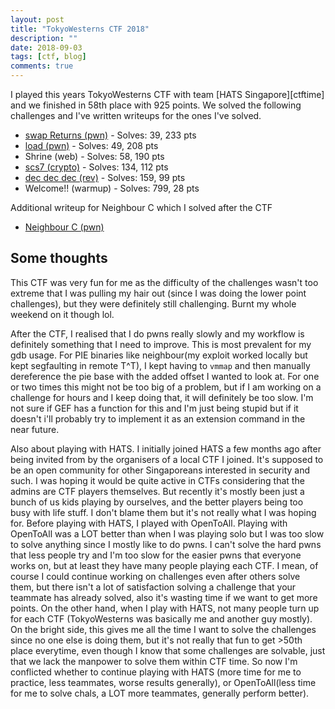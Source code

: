 ```yaml
---
layout: post
title: "TokyoWesterns CTF 2018"
description: ""
date: 2018-09-03
tags: [ctf, blog]
comments: true
---
```


I played this years TokyoWesterns CTF with team [HATS Singapore][ctftime] and we finished in 58th place with 925 points. We solved the following challenges and I've written writeups for the ones I've solved.

- [swap Returns (pwn)][swap] - Solves: 39, 233 pts
- [load (pwn)][load] - Solves: 49, 208 pts
- Shrine (web) - Solves: 58, 190 pts
- [scs7 (crypto)][scs7] - Solves: 134, 112 pts
- [dec dec dec (rev)][dec] - Solves: 159, 99 pts
- Welcome!! (warmup) - Solves: 799, 28 pts

Additional writeup for Neighbour C which I solved after the CTF
- [Neighbour C (pwn)][neighbour]

## Some thoughts

This CTF was very fun for me as the difficulty of the challenges wasn't too extreme that I was pulling my hair out (since I was doing the lower point challenges), but they were definitely still challenging. Burnt my whole weekend on it though lol.

After the CTF, I realised that I do pwns really slowly and my workflow is definitely something that I need to improve. This is most prevalent for my gdb usage. For PIE binaries like neighbour(my exploit worked locally but kept segfaulting in remote T^T), I kept having to `vmmap` and then manually dereference the pie base with the added offset I wanted to look at. For one or two times this might not be too big of a problem, but if I am working on a challenge for hours and I keep doing that, it will definitely be too slow. I'm not sure if GEF has a function for this and I'm just being stupid but if it doesn't i'll probably try to implement it as an extension command in the near future.

Also about playing with HATS. I initially joined HATS a few months ago after being invited from by the organisers of a local CTF I joined. It's supposed to be an open community for other Singaporeans interested in security and such. I was hoping it would be quite active in CTFs considering that the admins are CTF players themselves. But recently it's mostly been just a bunch of us kids playing by ourselves, and the better players being too busy with life stuff. I don't blame them but it's not really what I was hoping for. Before playing with HATS, I played with OpenToAll. Playing with OpenToAll was a LOT better than when I was playing solo but I was too slow to solve anything since I mostly like to do pwns. I can't solve the hard pwns that less people try and I'm too slow for the easier pwns that everyone works on, but at least they have many people playing each CTF. I mean, of course I could continue working on challenges even after others solve them, but there isn't a lot of satisfaction solving a challenge that your teammate has already solved, also it's wasting time if we want to get more points. On the other hand, when I play with HATS, not many people turn up for each CTF (TokyoWesterns was basically me and another guy mostly). On the bright side, this gives me all the time I want to solve the challenges since no one else is doing them, but it's not really that fun to get >50th place everytime, even though I know that some challenges are solvable, just that we lack the manpower to solve them within CTF time. So now I'm conflicted whether to continue playing with HATS (more time for me to practice, less teammates, worse results generally), or OpenToAll(less time for me to solve chals, a LOT more teammates, generally perform better).

[swap]:{{site.baseurl}}/2018-09-03/tokyowesterns-ctf-2018-swap-returns-pwn/
[load]:{{site.baseurl}}/2018-09-03/tokyowesterns-ctf-2018-load-pwn/
[scs7]:{{site.baseurl}}/2018-09-03/tokyowesterns-ctf-2018-dec-dec-dec-rev-and-scs7-crypto/
[dec]:{{site.baseurl}}/2018-09-03/tokyowesterns-ctf-2018-dec-dec-dec-rev-and-scs7-crypto/
[neighbour]:{{site.baseurl}}/2018-09-04/tokyowesterns-ctf-2018-neighbour-c/